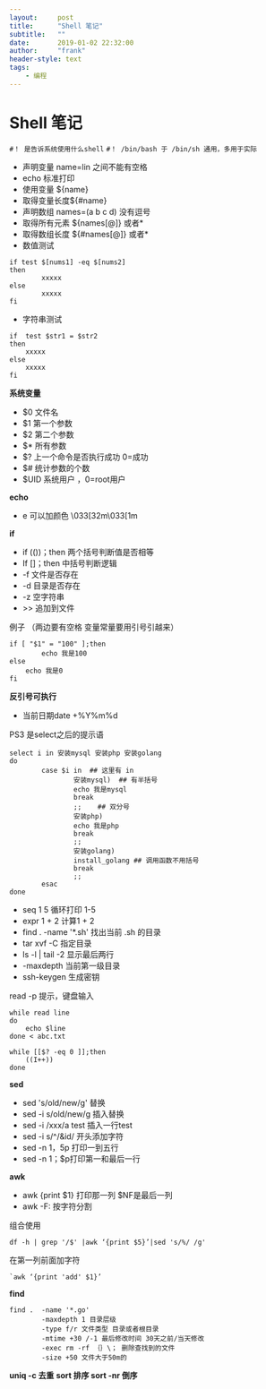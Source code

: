 ```yaml
---
layout:     post
title:      "Shell 笔记"
subtitle:   ""
date:       2019-01-02 22:32:00
author:     "frank"
header-style: text
tags:
    - 编程
---
```


# Shell 笔记


`#！ 是告诉系统使用什么shell`
`#！ /bin/bash 于 /bin/sh 通用，多用于实际`

- 声明变量 name=lin 之间不能有空格
- echo 标准打印
- 使用变量 ${name}
- 取得变量长度${#name}
- 声明数组 names=(a b c d) 没有逗号
- 取得所有元素 ${names[@]} 或者*
- 取得数组长度 ${#names[@]} 或者*
- 数值测试
```
if test $[nums1] -eq $[nums2] 
then 
        xxxxx
else
        xxxxx
fi
```
- 字符串测试   
```
if  test $str1 = $str2
then 
    xxxxx
else
    xxxxx
fi
```

 **系统变量**

- \$0 文件名
- \$1 第一个参数
- \$2 第二个参数
- \$* 所有参数
- \$? 上一个命令是否执行成功 0=成功
- \$# 统计参数的个数
- \$UID 系统用户 ，0=root用户


**echo**
- e 可以加颜色 \033[32m\033[1m


**if**  
- if (())；then 两个括号判断值是否相等 
- If []；then 中括号判断逻辑
- \-f 文件是否存在
- \-d 目录是否存在
- \-z 空字符串
- \>> 追加到文件

例子  （两边要有空格 变量常量要用引号引越来）
```
if [ "$1" = "100" ];then
        echo 我是100
else
    echo 我是0
fi
```
**反引号可执行**
- 当前日期date +%Y%m%d


PS3 是select之后的提示语

```	
select i in 安装mysql 安装php 安装golang
do
        case $i in  ## 这里有 in
                安装mysql)  ## 有半括号
                echo 我是mysql
                break
                ;;    ## 双分号
                安装php)
                echo 我是php
                break
                ;;
                安装golang)
                install_golang ## 调用函数不用括号
                break
                ;;
        esac
done
```

- seq 1 5 循环打印 1-5 
- expr 1 + 2 计算1 + 2
- find . -name '*.sh' 找出当前 .sh 的目录
- tar xvf  -C 指定目录
- ls -l | tail -2 显示最后两行
- -maxdepth 当前第一级目录
- ssh-keygen 生成密钥


read -p 提示，键盘输入
```
while read line
do
	echo $line
done < abc.txt

while [[$? -eq 0 ]];then
	((I++))
done
```

**sed**
- sed 's/old/new/g' 替换
- sed -i s/old/new/g 插入替换
- sed -i /xxx/a test 插入一行test
- sed -i s/^/&id/ 开头添加字符
- sed -n 1，5p 打印一到五行
- sed -n 1；$p打印第一和最后一行

**awk**
- awk {print \$1} 打印那一列 \$NF是最后一列
- awk -F: 按字符分割

组合使用
```
df -h | grep '/$' |awk ‘{print $5}’|sed 's/%/ /g'
```
在第一列前面加字符
```
`awk ‘{print 'add' $1}’
```
**find**
```
find .  -name '*.go'
        -maxdepth 1 目录层级
        -type f/r 文件类型 目录或者根目录
        -mtime +30 /-1 最后修改时间 30天之前/当天修改
        -exec rm -rf ｛｝\； 删除查找到的文件
        -size +50 文件大于50m的
```
**uniq -c 去重**
**sort 排序 sort -nr 倒序**
